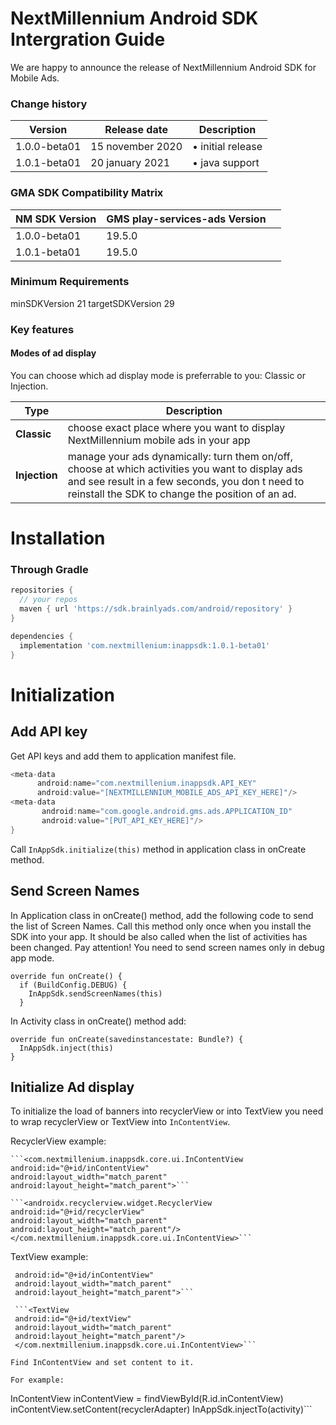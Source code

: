 # NextMillennium Android SDK Intergration Guide
We are happy to announce the release of NextMillennium Android SDK for Mobile Ads. 
 

###  Change history


|        Version        |Release date                          |Description                         |
|----------------|-------------------------------|-----------------------------|
|1.0.0-beta01|15 november 2020          |• initial release           |
|1.0.1-beta01          |20 january 2021            |• java support                     |

### GMA SDK Compatibility Matrix

|NM SDK Version |GMS play-services-ads Version                         |                        |
|----------------|-------------------------------|-----------------------------|
|1.0.0-beta01 |19.5.0        |        |
|1.0.1-beta01 |19.5.0        |        |


### Minimum Requirements

minSDKVersion 21 targetSDKVersion 29

###  Key features

####  Modes of ad display

You can choose which ad display mode is preferrable to you: Classic or Injection.
 
| Type  | Description                         |                   
|----------------|-------------------------------|
|**Classic** |choose exact place where you want to display NextMillennium mobile ads in your app |   
|**Injection** |manage your ads dynamically: turn them on/off, choose at which activities you want to display ads and see result in a few seconds, you don t need to reinstall the SDK to change the position of an ad.   |

# Installation

### Through Gradle
```gradle
repositories {
  // your repos
  maven { url 'https://sdk.brainlyads.com/android/repository' }
}
```
```gradle
dependencies {
  implementation 'com.nextmillenium:inappsdk:1.0.1-beta01'
}
```

# Initialization
## Add API key

Get API keys and add them to application manifest file.

```gradle
<meta-data
      android:name="com.nextmillenium.inappsdk.API_KEY"
      android:value="[NEXTMILLENNIUM_MOBILE_ADS_API_KEY_HERE]"/>
<meta-data
       android:name="com.google.android.gms.ads.APPLICATION_ID"
       android:value="[PUT_API_KEY_HERE]"/>
}
```



Call ```InAppSdk.initialize(this)``` method in application class in onCreate method.


## Send Screen Names
In Application class in onCreate() method, add the following code to send the list of Screen Names. Call this method only once when you install the SDK into your app. It should be also called when the list of activities has been changed. Pay attention! You need to send screen names only in debug app mode.


```
override fun onCreate() {
  if (BuildConfig.DEBUG) {
    InAppSdk.sendScreenNames(this)
  }
```
  
In Activity class in onCreate() method add:

```
override fun onCreate(savedinstancestate: Bundle?) {
  InAppSdk.inject(this)
}
```

## Initialize Ad display

To initialize the load of banners into recyclerView or into TextView you need to wrap recyclerView or TextView into ```InContentView```.

RecyclerView example:

    ```<com.nextmillenium.inappsdk.core.ui.InContentView
    android:id="@+id/inContentView"
    android:layout_width="match_parent"
    android:layout_height="match_parent">```
    
    ```<androidx.recyclerview.widget.RecyclerView
    android:id="@+id/recyclerView"
    android:layout_width="match_parent"
    android:layout_height="match_parent"/>
    </com.nextmillenium.inappsdk.core.ui.InContentView>```

TextView example:

   ``` <com.nextmillenium.inappsdk.core.ui.InContentView
    android:id="@+id/inContentView"
    android:layout_width="match_parent"
    android:layout_height="match_parent">```

    ```<TextView
    android:id="@+id/textView"
    android:layout_width="match_parent"
    android:layout_height="match_parent"/>
    </com.nextmillenium.inappsdk.core.ui.InContentView>```

Find InContentView and set content to it. 

For example: 
```
InContentView inContentView = findViewById(R.id.inContentView)
inContentView.setContent(recyclerAdapter)
InAppSdk.injectTo(activity)```




